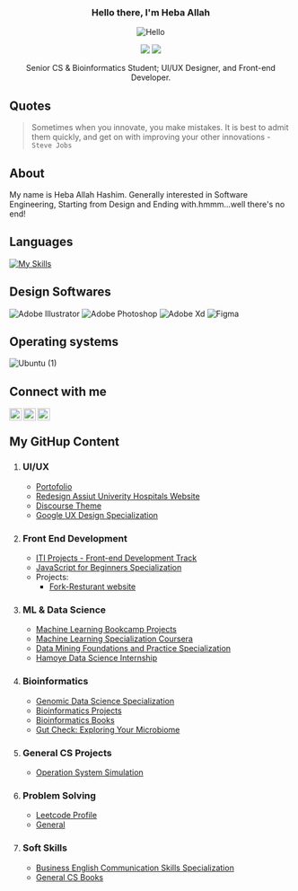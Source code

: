 <div align="center">
  
  ### Hello there, I'm Heba Allah 
![Hello](https://github.com/hebamuh68/hebamuh68/blob/main/WhatsApp%20Video%202022-10-09%20at%2000.24.33.gif)
  
  [![](https://komarev.com/ghpvc/?username=hebamuh68&color=blue&label=Profile%20Views)](https://github.com/hebamuh68/hebamuh68)
  [![](https://img.shields.io/github/followers/hebamuh68?label=GitHub%20Followers)](https://github.com/hebamuh68/hebamuh68)
  
  Senior CS & Bioinformatics Student; UI/UX Designer, and Front-end Developer.
</div>

Quotes
-----
> Sometimes when you innovate, you make mistakes. It is best to admit them quickly, and get on with improving your other innovations - `Steve Jobs`

About
-----
My name is Heba Allah Hashim. Generally interested in Software Engineering, Starting from Design and Ending with.hmmm...well there's no end!

Languages
-----
[![My Skills](https://skills.thijs.gg/icons?i=js,html,css,py,cpp,r)](https://skills.thijs.gg)

Design Softwares
-----
![Adobe Illustrator](https://user-images.githubusercontent.com/69214737/183476315-63fe34f4-78d3-47b0-aa6a-9b02e93499fc.png)
![Adobe Photoshop](https://user-images.githubusercontent.com/69214737/183476320-d9eefe63-e547-41cd-a60f-30cf1941b4b8.png)
![Adobe Xd](https://user-images.githubusercontent.com/69214737/183476322-f53afc89-1ac1-443d-bbf2-8edef3855d25.png)
![Figma](https://user-images.githubusercontent.com/69214737/183476324-92e5927b-c048-425e-8fac-5d96153abf95.png)

Operating systems
-----
![Ubuntu (1)](https://user-images.githubusercontent.com/69214737/183475766-87db4839-088e-47cc-bbb9-e799e9eccd74.png)



Connect with me 
-----------------------------------------------------
[<img align="left" width="22px" src="https://www.svgrepo.com/show/157006/linkedin.svg" />][linkedin]
[<img align="left" width="22px" src="https://www.svgrepo.com/show/349563/whatsapp.svg" />][whatsapp]
[<img align="left" width="22px" src="https://www.svgrepo.com/show/157810/facebook.svg" />][facebook]

</br>

[facebook]: https://www.facebook.com/hebamuh2
[linkedin]: https://www.linkedin.com/in/heba-allah-hashim-5a9105216/
[whatsapp]: https://wa.me/201062706792



My GitHup Content 
-----------------------------------------------------
1. ### **UI/UX**
   -  [Portofolio](https://www.behance.net/hebamohamed3)
   -  [Redesign Assiut Univerity Hospitals Website](https://github.com/hebamuh68/Hospital-development-project-in-Assuit)
   -  [Discourse Theme](https://github.com/hebamuh68/Disource-theme)
   -  [Google UX Design Specialization](https://young-archer-ce0.notion.site/UX-ec0d515875f7481f9200c5fc867310ad)
 
2. ### **Front End Development**
   -  [ITI Projects - Front-end Development Track](https://github.com/hebamuh68/ITI-Projects)
   -  [JavaScript for Beginners Specialization](https://github.com/hebamuh68/JavaScript-for-Beginners-Specialization/blob/main/README.md)
   -  Projects:
      - [Fork-Resturant website](https://github.com/hebamuh68/Fork)

3. ### **ML & Data Science**
   -  [Machine Learning Bookcamp Projects](https://github.com/hebamuh68/Machine-Learning-Bookcamp-Projects)
   -  [Machine Learning Specialization Coursera](https://github.com/hebamuh68/Machine-Learning-Specialization)
   -  [Data Mining Foundations and Practice Specialization](https://github.com/hebamuh68/Data-Mining-Foundations-and-Practice-Specialization)
   -  [Hamoye Data Science Internship](https://github.com/hebamuh68/Hamoye-Data-Science-Internship)
   
4. ### **Bioinformatics**
   -  [Genomic Data Science Specialization](https://github.com/hebamuh68/Genomic-Data-Science-Specialization)
   -  [Bioinformatics Projects](https://github.com/hebamuh68/Bioinformatics-Projects)
   -  [Bioinformatics Books](https://github.com/hebamuh68/Bioinformatics-Books)
   -  [Gut Check: Exploring Your Microbiome](https://github.com/hebamuh68/Gut-Check-Exploring-Your-Microbiome)

5. ### **General CS Projects**
   -  [Operation System Simulation](https://github.com/hebamuh68/CS-Projects/tree/main/Operation%20system%20simulation)

6. ### **Problem Solving**
   -  [Leetcode Profile](https://leetcode.com/Heba_Allah/)
   -  [General](https://github.com/hebamuh68/Problem-Solving)

7. ### **Soft Skills**
   -  [Business English Communication Skills Specialization](https://github.com/hebamuh68/Soft-Skills/tree/main/Business%20English%20Communication%20Skills%20Specialization)
   -  [General CS Books](https://github.com/hebamuh68/BOOKS)





   
